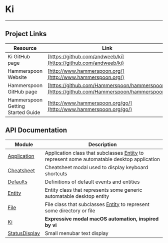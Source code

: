 # Ki
---

## Project Links
| Resource        | Link                             |
| --------------- | -------------------------------- |
| Ki GitHub page | [https://github.com/andweeb/ki](https://github.com/andweeb/ki) |
| Hammerspoon Website | [http://www.hammerspoon.org/](http://www.hammerspoon.org/) |
| Hammerspoon GitHub page | [https://github.com/Hammerspoon/hammerspoon](https://github.com/Hammerspoon/hammerspoon) |
| Hammerspoon Getting Started Guide | [http://www.hammerspoon.org/go/](http://www.hammerspoon.org/go/) |

## API Documentation
| Module                                                             | Description           |
| ------------------------------------------------------------------ | --------------------- |
| [Application](Application.md)                          | Application class that subclasses [Entity](Entity.html) to represent some automatable desktop application     |
| [Cheatsheet](Cheatsheet.md)                          | Cheatsheet modal used to display keyboard shortcuts     |
| [Defaults](Defaults.md)                          | Definitions of default events and entities     |
| [Entity](Entity.md)                          | Entity class that represents some generic automatable desktop entity     |
| [File](File.md)                          | File class that subclasses [Entity](Entity.html) to represent some directory or file     |
| [Ki](Ki.md)                          | **Expressive modal macOS automation, inspired by vi**     |
| [StatusDisplay](StatusDisplay.md)                          | Small menubar text display     |
